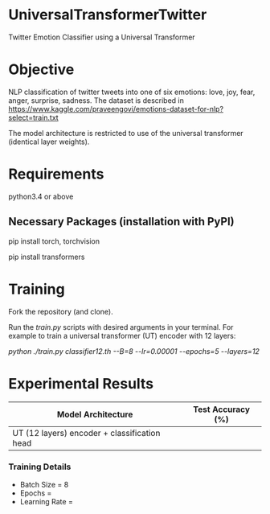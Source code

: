 # UniversalTransformerTwitter
Twitter Emotion Classifier using a Universal Transformer

# Objective

NLP classification of twitter tweets into one of six emotions: love, joy, fear, anger, surprise, sadness.
The dataset is described in https://www.kaggle.com/praveengovi/emotions-dataset-for-nlp?select=train.txt

The model architecture is restricted to use of the universal transformer (identical layer weights).


# Requirements

python3.4 or above

## Necessary Packages (installation with PyPI)

pip install torch, torchvision

pip install transformers


# Training

Fork the repository (and clone).

Run the _train.py_ scripts with desired arguments in your terminal. For example to train a universal transformer (UT) encoder with 12 layers:

_python ./train.py classifier12.th --B=8 --lr=0.00001 --epochs=5 --layers=12_

# Experimental Results

| Model Architecture | Test Accuracy (%) |
| ----------------- | :-----------------: |
UT (12 layers) encoder + classification head |  |

### Training Details

- Batch Size = 8
- Epochs = 
- Learning Rate = 
